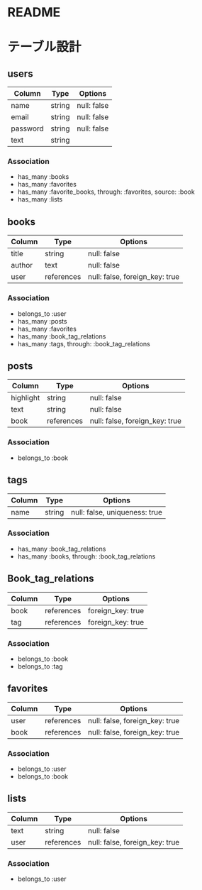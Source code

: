 # README

# テーブル設計

## users

| Column   | Type   | Options     |
| -------- | ------ | ----------- |
| name     | string | null: false |
| email    | string | null: false |
| password | string | null: false |
| text     | string |             |

### Association
- has_many :books
- has_many :favorites
- has_many :favorite_books, through: :favorites, source: :book
- has_many :lists

## books

| Column | Type       | Options                        |
| ------ | ---------- | ------------------------------ |
| title  | string     | null: false                    |
| author | text       | null: false                    |
| user   | references | null: false, foreign_key: true |

### Association
- belongs_to :user
- has_many   :posts
- has_many   :favorites
- has_many   :book_tag_relations
- has_many   :tags, through: :book_tag_relations

## posts

| Column    | Type       | Options                        |
| --------- | ---------- | ------------------------------ |
| highlight | string     | null: false                    |
| text      | string     | null: false                    |
| book      | references | null: false, foreign_key: true |

### Association
- belongs_to :book

## tags

| Column | Type   | Options                       |
| ------ | ------ | ----------------------------- |
| name   | string | null: false, uniqueness: true |

### Association
- has_many :book_tag_relations
- has_many :books, through: :book_tag_relations

## Book_tag_relations

| Column | Type       | Options           |
| ------ | ---------- | ----------------- |
| book   | references | foreign_key: true |
| tag    | references | foreign_key: true |

### Association
- belongs_to :book
- belongs_to :tag

## favorites

| Column | Type       | Options                        |
| ------ | ---------- | ------------------------------ |
| user   | references | null: false, foreign_key: true |
| book   | references | null: false, foreign_key: true |

### Association
- belongs_to :user
- belongs_to :book

## lists

| Column | Type       | Options                        |
| ------ | ---------- | ------------------------------ |
| text   | string     | null: false                    |
| user   | references | null: false, foreign_key: true |

### Association
- belongs_to :user